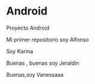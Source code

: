 # Android
Proyecto Android

Mi primer repositorio soy Alfonso

Soy Karina

Buenas , buenas  soy Jeraldin

Buenas,soy Vanessaaa
